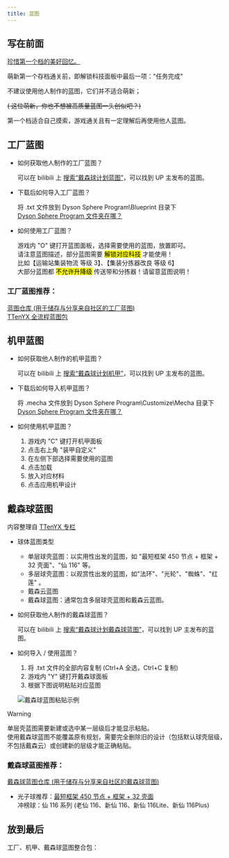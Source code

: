 ```yaml
---
title: 蓝图
---
```

## 写在前面

[珍惜第一个档的美好回忆。]()

萌新第一个存档通关前，即解锁科技面板中最后一项："任务完成"

不建议使用他人制作的蓝图，它们并不适合萌新；

~~( 这位萌新，你也不想被高质量蓝图一头创似吧？)~~

第一个档适合自己摸索，游戏通关且有一定理解后再使用他人蓝图。

## 工厂蓝图

- 如何获取他人制作的工厂蓝图？

    可以在 bilibili 上 [搜索“戴森球计划蓝图”](https://search.bilibili.com/all?keyword=戴森球计划蓝图)，可以找到 UP 主发布的蓝图。

- 下载后如何导入工厂蓝图？

    将 .txt 文件放到 Dyson Sphere Program\Blueprint 目录下  
[Dyson Sphere Program 文件夹在哪？](/knowledge-base/basic-settings#游戏外设置)

- 如何使用工厂蓝图？

    游戏内 "O" 键打开蓝图面板，选择需要使用的蓝图，放置即可。  
请注意蓝图描述，部分蓝图需要 <mark>解锁对应科技</mark> 才能使用！  
比如【运输站集装物流 等级 3】、【集装分拣器改良 等级 6】  
大部分蓝图都 <mark>不允许升降级</mark> 传送带和分拣器！请留意蓝图说明！

### 工厂蓝图推荐：
[蓝图仓库 (用于储存与分享来自社区的工厂蓝图)](https://github.com/DSPBluePrints/FactoryBluePrints)  
[TTenYX 全流程蓝图包](https://www.bilibili.com/video/BV1hM4m1k79J/)

## 机甲蓝图

- 如何获取他人制作的机甲蓝图？

    可以在 bilibili 上 [搜索“戴森球计划机甲”](https://search.bilibili.com/all?keyword=戴森球计划机甲)，可以找到 UP 主发布的蓝图。

- 下载后如何导入机甲蓝图？

    将 .mecha 文件放到 Dyson Sphere Program\Customize\Mecha 目录下  
[Dyson Sphere Program 文件夹在哪？](/knowledge-base/basic-settings#游戏外设置)

- 如何使用机甲蓝图？
    1. 游戏内 "C" 键打开机甲面板
    2. 点击右上角 "装甲自定义"
    3. 在左侧下部选择需要使用的蓝图
    4. 点击加载
    5. 放入对应材料
    6. 点击应用机甲设计

## 戴森球蓝图

内容整理自 [TTenYX 专栏](https://www.bilibili.com/opus/843421333748449377)

- 球体蓝图类型
  - 单层球壳蓝图：以实用性出发的蓝图，如 "最短框架 450 节点 + 框架 + 32 壳面"、"仙 116" 等。
  - 多层球壳蓝图：以观赏性出发的蓝图，如"法环"、"光轮"、"蜘蛛"、"红莲" 。
  - 戴森云蓝图
  - 戴森球蓝图：通常包含多层球壳蓝图和戴森云蓝图。

- 如何获取他人制作的戴森球蓝图？

    可以在 bilibili 上 [搜索“戴森球计划戴森球蓝图”](https://search.bilibili.com/all?keyword=戴森球计划戴森球蓝图)，可以找到 UP 主发布的蓝图。

- 如何导入 / 使用蓝图？ 
    1. 将 .txt 文件的全部内容复制 (Ctrl+A 全选，Ctrl+C 复制)
    2. 游戏内 "Y" 键打开戴森球面板
    3. 根据下图说明粘贴对应蓝图

    ![戴森球蓝图粘贴示例](/assets/image/戴森球蓝图粘贴示例.png)

> [!warning]
> 单层壳蓝图需要新建或选中某一层级后才能显示粘贴。<br>使用戴森球蓝图不能覆盖原有规划，需要完全删除旧的设计（包括默认球壳层级，不包括戴森云）或创建新的层级才能正确粘贴。

### 戴森球蓝图推荐：
[戴森球蓝图仓库 (用于储存与分享来自社区的戴森球蓝图)](https://github.com/DSPBluePrints/DysonSphereBluePrints)

- 光子球推荐：[最短框架 450 节点 + 框架 + 32 壳面](https://github.com/DSPBluePrints/DysonSphereBluePrints/tree/main/%E5%AE%9E%E7%94%A8%E5%90%91%E6%88%B4%E6%A3%AE%E7%90%83%20Practical%20Dyson%20Sphere/(%E7%9B%AE%E5%89%8D%E6%9C%80%E7%A8%80)%E6%9C%80%E7%9F%AD%E6%A1%86%E6%9E%B6%E6%88%B4%E6%A3%AE%E7%90%83%20(Currently%20the%20rarest)%20shortest%20frame%20Dyson%20ball)  
冲榜球：仙 116 系列 (老仙 116、新仙 116、新仙 116Lite、新仙 116Plus)

## 放到最后

工厂、机甲、戴森球蓝图整合包：